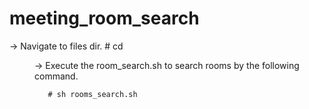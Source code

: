 # meeting_room_search
 -> Navigate to files dir.
       # cd <dir>
       
 -> Execute the room_search.sh to search rooms by the following command.
 
       # sh rooms_search.sh
       
       
 
       
       
